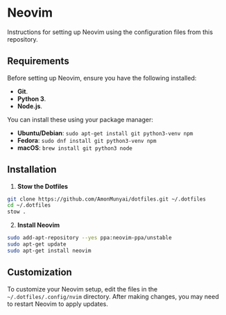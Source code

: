 # Neovim

Instructions for setting up Neovim using the configuration files from this repository.

## Requirements

Before setting up Neovim, ensure you have the following installed:

- **Git**.
- **Python 3**.
- **Node.js**.

You can install these using your package manager:

- **Ubuntu/Debian**: `sudo apt-get install git python3-venv npm`
- **Fedora**: `sudo dnf install git python3-venv npm`
- **macOS**: `brew install git python3 node`

## Installation

1. **Stow the Dotfiles**

```bash
git clone https://github.com/AmonMunyai/dotfiles.git ~/.dotfiles
cd ~/.dotfiles
stow .
```

2. **Install Neovim**

```bash
sudo add-apt-repository --yes ppa:neovim-ppa/unstable
sudo apt-get update
sudo apt-get install neovim
```
## Customization

To customize your Neovim setup, edit the files in the `~/.dotfiles/.config/nvim` directory. After making changes, you may need to restart Neovim to apply updates.
